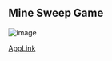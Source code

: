 ## Mine Sweep Game  

![image](https://github.com/Tim-HanSheng-Huang/C_Sharp/blob/main/MineSweepGame/MineSweepGame.PNG)  

[AppLink](https://github.com/Tim-HanSheng-Huang/C_Sharp/blob/main/MineSweepGame/MineSweepGame.exe) 
